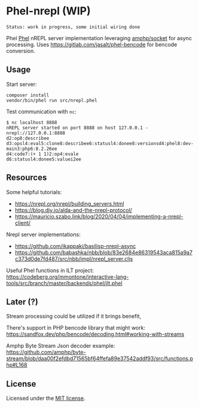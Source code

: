 # Phel-nrepl (WIP)

`Status: work in progress, some initial wiring done`

Phel [Phel](https://phel-lang.org/) nREPL server implementation leveraging [amphp/socket](https://amphp.org/socket) for async processing.
Uses https://gitlab.com/jasalt/phel-bencode for bencode conversion.

## Usage

Start server:
```
composer install
vendor/bin/phel run src/nrepl.phel
```

Test communication with `nc`:
```
$ nc localhost 8888
nREPL server started on port 8888 on host 127.0.0.1 - nrepl://127.0.0.1:8888
d2:op8:describee
d3:opsl4:eval5:clone8:describee6:statusl4:donee8:versionsd4:phel8:dev-main3:php6:8.2.26ee
d4:code7:(+ 1 1)2:op4:evale
d6:statusl4:donee5:valuei2ee
```

## Resources
Some helpful tutorials:

- https://nrepl.org/nrepl/building_servers.html
- https://blog.djy.io/alda-and-the-nrepl-protocol/
- https://mauricio.szabo.link/blog/2020/04/04/implementing-a-nrepl-client/

Nrepl server implementations:
- https://github.com/ikappaki/basilisp-nrepl-async
- https://github.com/babashka/nbb/blob/83e2684e86319543aca815a9a7c373d0de7fd487/src/nbb/impl/nrepl_server.cljs

Useful Phel functions in ILT project: https://codeberg.org/mmontone/interactive-lang-tools/src/branch/master/backends/phel/ilt.phel

## Later (?)
  Stream processing could be utilized if it brings benefit,

  There's support in PHP bencode library that might work:
  https://sandfox.dev/php/bencode/decoding.html#working-with-streams

  Amphp Byte Stream Json decoder example:
  https://github.com/amphp/byte-stream/blob/daa00f2efdbd71565bf64ffefa89e37542addf93/src/functions.php#L168

## License

Licensed under the [MIT license](https://opensource.org/licenses/MIT).
